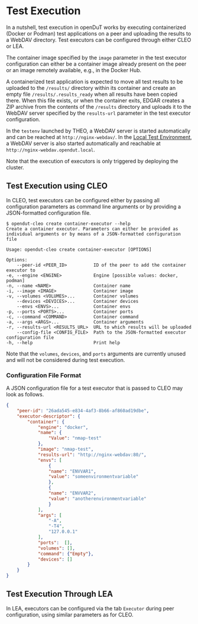 # Test Execution

In a nutshell, test execution in openDuT works by executing containerized (Docker or Podman) test applications on a peer and uploading the results to a WebDAV directory. Test executors can be configured through either CLEO or LEA.

The container image specified by the `image` parameter in the test executor configuration can either be a container image already present on the peer or an image remotely available, e.g., in the Docker Hub.

A containerized test application is expected to move all test results to be uploaded to the `/results/` directory within its container and create an empty file `/results/.results_ready` when all results have been copied there. When this file exists, or when the container exits, EDGAR creates a ZIP archive from the contents of the `/results` directory and uploads it to the WebDAV server specified by the `results-url` parameter in the test executor configuration.

In the `testenv` launched by THEO, a WebDAV server is started automatically and can be reached at `http://nginx-webdav/`. In the [Local Test Environment](https://github.com/eclipse-opendut/opendut/tree/development/.ci/deploy/localenv), a WebDAV server is also started automatically and reachable at `http://nginx-webdav.opendut.local`.

Note that the execution of executors is only triggered by deploying the cluster.

## Test Execution using CLEO
In CLEO, test executors can be configured either by passing all configuration parameters as command line arguments or by providing a JSON-formatted configuration file.

    $ opendut-cleo create container-executor --help                                                            
    Create a container executor. Parameters can either be provided as individual arguments or by means of a JSON-formatted configuration file

    Usage: opendut-cleo create container-executor [OPTIONS]

    Options:
        --peer-id <PEER_ID>          ID of the peer to add the container executor to
    -e, --engine <ENGINE>            Engine [possible values: docker, podman]
    -n, --name <NAME>                Container name
    -i, --image <IMAGE>              Container image
    -v, --volumes <VOLUMES>...       Container volumes
        --devices <DEVICES>...       Container devices
        --envs <ENVS>...             Container envs
    -p, --ports <PORTS>...           Container ports
    -c, --command <COMMAND>          Container command
    -a, --args <ARGS>...             Container arguments
    -r, --results-url <RESULTS_URL>  URL to which results will be uploaded
        --config-file <CONFIG_FILE>  Path to the JSON-formatted executor configuration file
    -h, --help                       Print help

Note that the `volumes`, `devices`, and `ports` arguments are currently unused and will not be considered during test execution.

### Configuration File Format
A JSON configuration file for a test executor that is passed to CLEO may look as follows.

```json
{
    "peer-id": "26ada545-e834-4af3-8b66-af860ad19dbe",
    "executor-descriptor": {
        "container": {
            "engine": "docker",
            "name": {
                "Value": "nmap-test"
            },
            "image": "nmap-test",
            "results-url": "http://nginx-webdav:80/",
            "envs": [
                {
                "name": "ENVVAR1",
                "value": "someenvironmentvariable"
                },
                {
                "name": "ENVVAR2",
                "value": "anotherenvironmentvariable"
                }
            ],
            "args": [
                "-A",
                "-T4",
                "127.0.0.1"
            ],
            "ports":  [],
            "volumes": [],
            "command": {"Empty"},
            "devices": []
        }
    }
}
``` 

## Test Execution Through LEA
In LEA, executors can be configured via the tab `Executor` during peer configuration, using similar parameters as for CLEO.
